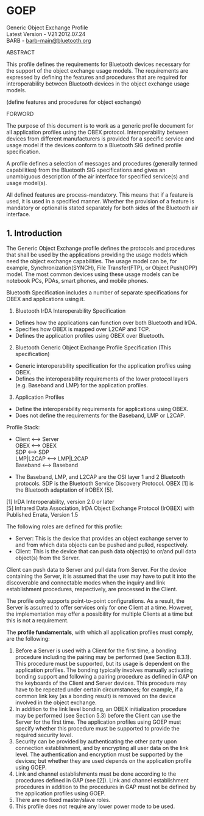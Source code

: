 
# GOEP

Generic Object Exchange Profile  
Latest Version - V21 2012.07.24  
BARB - barb-main@bluetooth.org  

ABSTRACT

This profile defines the requirements for Bluetooth devices 
necessary for the support of the object exchange usage models. 
The requirements are expressed by defining the features and procedures that are required 
for interoperability between Bluetooth devices in the object exchange usage models.  

(define features and procedures for object exchange)

FORWORD

The purpose of this document is to work as a generic profile document 
for all application profiles using the OBEX protocol.
Interoperability between devices from different manufacturers is provided for a specific service and usage model 
if the devices conform to a Bluetooth SIG defined profile specification.

A profile defines a selection of messages and procedures (generally termed capabilities) 
from the Bluetooth SIG specifications and gives an unambiguous description of the air interface 
for specified service(s) and usage model(s).

All defined features are process-mandatory. This means that if a feature is used, it is used in a specified manner. 
Whether the provision of a feature is mandatory or optional is stated separately 
for both sides of the Bluetooth air interface.

## 1. Introduction

The Generic Object Exchange profile defines the protocols and procedures that shall be used
by the applications providing the usage models which need the object exchange capabilities.
The usage model can be, for example, Synchronization(SYNCH), File Transfer(FTP), or Object Push(OPP) model. 
The most common devices using these usage models can be notebook PCs, PDAs, smart phones, and mobile phones.

Bluetooth Specification includes a number of separate specifications for OBEX and applications using it.

1. Bluetooth IrDA Interoperability Specification
  - Defines how the applications can function over both Bluetooth and IrDA.
  - Specifies how OBEX is mapped over L2CAP and TCP.
  - Defines the application profiles using OBEX over Bluetooth.
2. Bluetooth Generic Object Exchange Profile Specification (This specification)
  - Generic interoperability specification for the application profiles using OBEX.
  - Defines the interoperability requirements of the lower protocol layers (e.g. Baseband and LMP) 
    for the application profiles.
3. Application Profiles
  - Define the interoperability requirements for applications using OBEX.
  - Does not define the requirements for the Baseband, LMP or L2CAP.

Profile Stack:  

- Client    <--> Server  
  OBEX      <--> OBEX  
  SDP       <--> SDP  
  LMP|L2CAP <--> LMP|L2CAP  
  Baseband  <--> Baseband  

- The Baseband, LMP, and L2CAP are the OSI layer 1 and 2 Bluetooth protocols.
  SDP is the Bluetooth Service Discovery Protocol. 
  OBEX [1] is the Bluetooth adaptation of IrOBEX [5].

[1] IrDA Interoperability, version 2.0 or later  
[5] Infrared Data Association, IrDA Object Exchange Protocol (IrOBEX) with Published Errata, Version 1.5

The following roles are defined for this profile:
- Server: This is the device that provides an object exchange server 
  to and from which data objects can be pushed and pulled, respectively.
- Client: This is the device that can push data object(s) to or/and pull data object(s) from the Server.

Client can push data to Server and pull data from Server. 
For the device containing the Server, it is assumed that 
the user may have to put it into the discoverable and connectable modes 
when the inquiry and link establishment procedures, respectively, are processed in the Client.

The profile only supports point-to-point configurations. 
As a result, the Server is assumed to offer services only for one Client at a time. 
However, the implementation may offer a possibility for multiple Clients at a time but this is not a requirement.

The **profile fundamentals**, with which all application profiles must comply, are the following:

1. Before a Server is used with a Client for the first time, 
   a bonding procedure including the pairing may be performed (see Section 8.3.1). 
   This procedure must be supported, but its usage is dependent on the application profiles. 
   The bonding typically involves manually activating bonding support and following a pairing procedure 
   as defined in GAP on the keyboards of the Client and Server devices. 
   This procedure may have to be repeated under certain circumstances; for example, 
   if a common link key (as a bonding result) is removed on the device involved in the object exchange.
2. In addition to the link level bonding, an OBEX initialization procedure may be performed (see Section 5.3) 
   before the Client can use the Server for the first time.
   The application profiles using GOEP must specify whether this procedure must be supported 
   to provide the required security level.
3. Security can be provided by authenticating the other party upon connection establishment, 
   and by encrypting all user data on the link level. 
   The authentication and encryption must be supported by the devices; 
   but whether they are used depends on the application profile using GOEP.
4. Link and channel establishments must be done according to the procedures defined in GAP (see [2]). 
   Link and channel establishment procedures in addition to the procedures in GAP 
   must not be defined by the application profiles using GOEP.
5. There are no fixed master/slave roles.
6. This profile does not require any lower power mode to be used.


